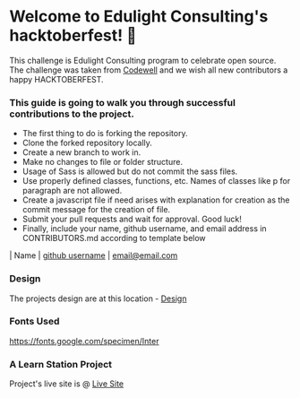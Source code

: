 
# Welcome to Edulight Consulting's hacktoberfest! 👋

This challenge is Edulight Consulting program to celebrate open source. The challenge was taken from [Codewell](https://codewell.cc) and we wish all new contributors a happy HACKTOBERFEST.

### This guide is going to walk you through successful contributions to the project.

- The first thing to do is forking the repository.
- Clone the forked repository locally.
- Create a new branch to work in.
- Make no changes to file or folder structure.
- Usage of Sass is allowed but do not commit the sass files.
- Use properly defined classes, functions, etc. Names of classes like p for paragraph are not allowed.
- Create a javascript file if need arises with explanation for creation as the commit message for the creation of file.
- Submit your pull requests and wait for approval. Good luck!
- Finally, include your name, github username, and email address in CONTRIBUTORS.md according to template below

| Name | [github username](https://github.com/username) | email@email.com

### Design

The projects design are at this location - [Design](https://drive.google.com/drive/folders/1a-8A0LT_XtJY-tM4EZHVxFXCHcJwEscW?usp=sharing)

### Fonts Used

https://fonts.google.com/specimen/Inter

### A Learn Station Project

Project's live site is @ [Live Site](https://efecollins.github.io/hacktoberfest)
